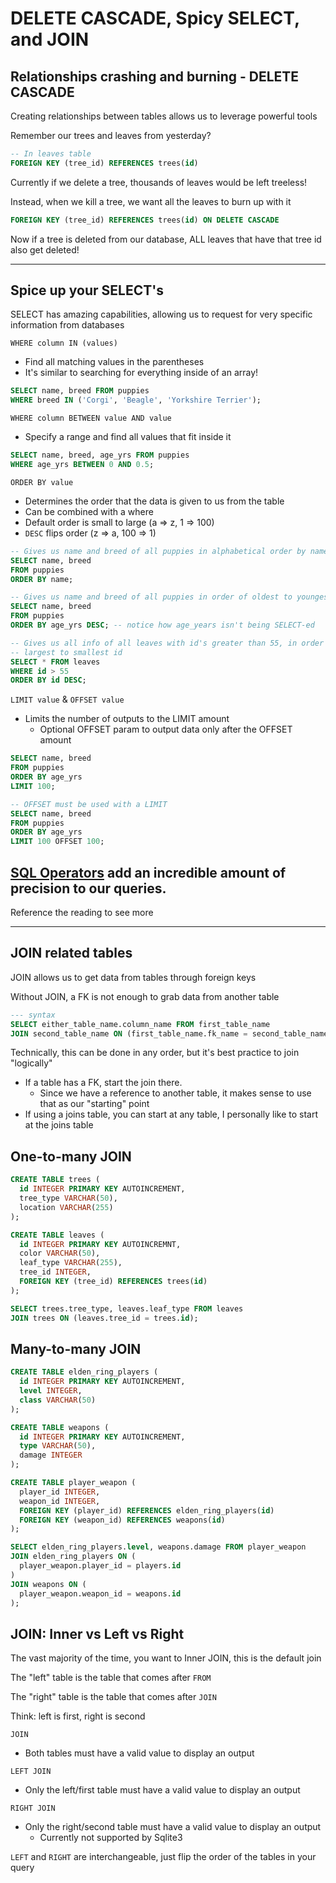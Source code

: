 # DELETE CASCADE, Spicy SELECT, and JOIN

## Relationships crashing and burning - DELETE CASCADE

Creating relationships between tables allows us to leverage powerful tools

Remember our trees and leaves from yesterday?

```sql
-- In leaves table
FOREIGN KEY (tree_id) REFERENCES trees(id)
```

Currently if we delete a tree, thousands of leaves would be left treeless!

Instead, when we kill a tree, we want all the leaves to burn up with it

```sql
FOREIGN KEY (tree_id) REFERENCES trees(id) ON DELETE CASCADE
```

Now if a tree is deleted from our database, ALL leaves that have that tree id also get deleted!

---

## Spice up your SELECT's

SELECT has amazing capabilities, allowing us to request for very specific information from databases

`WHERE column IN (values)`

- Find all matching values in the parentheses
- It's similar to searching for everything inside of an array!

```sql
SELECT name, breed FROM puppies
WHERE breed IN ('Corgi', 'Beagle', 'Yorkshire Terrier');
```

`WHERE column BETWEEN value AND value`

- Specify a range and find all values that fit inside it

```sql
SELECT name, breed, age_yrs FROM puppies
WHERE age_yrs BETWEEN 0 AND 0.5;
```

`ORDER BY value`

- Determines the order that the data is given to us from the table
- Can be combined with a where
- Default order is small to large (a => z, 1 => 100)
- `DESC` flips order (z => a, 100 => 1)

```sql
-- Gives us name and breed of all puppies in alphabetical order by name
SELECT name, breed
FROM puppies
ORDER BY name;

-- Gives us name and breed of all puppies in order of oldest to youngest
SELECT name, breed
FROM puppies
ORDER BY age_yrs DESC; -- notice how age_years isn't being SELECT-ed

-- Gives us all info of all leaves with id's greater than 55, in order of
-- largest to smallest id
SELECT * FROM leaves
WHERE id > 55
ORDER BY id DESC;
```

`LIMIT value` & `OFFSET value`

- Limits the number of outputs to the LIMIT amount
  - Optional OFFSET param to output data only after the OFFSET amount

```sql
SELECT name, breed
FROM puppies
ORDER BY age_yrs
LIMIT 100;

-- OFFSET must be used with a LIMIT
SELECT name, breed
FROM puppies
ORDER BY age_yrs
LIMIT 100 OFFSET 100;
```

## [SQL Operators](https://open.appacademy.io/learn/js-py---pt-mar-2022-online/week-20---sql/sql-operators) add an incredible amount of precision to our queries.

Reference the reading to see more

---

## JOIN related tables

JOIN allows us to get data from tables through foreign keys

Without JOIN, a FK is not enough to grab data from another table

```sql
--- syntax
SELECT either_table_name.column_name FROM first_table_name
JOIN second_table_name ON (first_table_name.fk_name = second_table_name.pk);
```

Technically, this can be done in any order, but it's best practice to join "logically"

- If a table has a FK, start the join there.
  - Since we have a reference to another table, it makes sense to use that as our "starting" point
- If using a joins table, you can start at any table, I personally like to start at the joins table

## One-to-many JOIN

```sql
CREATE TABLE trees (
  id INTEGER PRIMARY KEY AUTOINCREMENT,
  tree_type VARCHAR(50),
  location VARCHAR(255)
);

CREATE TABLE leaves (
  id INTEGER PRIMARY KEY AUTOINCREMNT,
  color VARCHAR(50),
  leaf_type VARCHAR(255),
  tree_id INTEGER,
  FOREIGN KEY (tree_id) REFERENCES trees(id)
);

SELECT trees.tree_type, leaves.leaf_type FROM leaves
JOIN trees ON (leaves.tree_id = trees.id);
```

## Many-to-many JOIN

```sql
CREATE TABLE elden_ring_players (
  id INTEGER PRIMARY KEY AUTOINCREMENT,
  level INTEGER,
  class VARCHAR(50)
);

CREATE TABLE weapons (
  id INTEGER PRIMARY KEY AUTOINCREMENT,
  type VARCHAR(50),
  damage INTEGER
);

CREATE TABLE player_weapon (
  player_id INTEGER,
  weapon_id INTEGER,
  FOREIGN KEY (player_id) REFERENCES elden_ring_players(id)
  FOREIGN KEY (weapon_id) REFERENCES weapons(id)
);

SELECT elden_ring_players.level, weapons.damage FROM player_weapon
JOIN elden_ring_players ON (
  player_weapon.player_id = players.id
)
JOIN weapons ON (
  player_weapon.weapon_id = weapons.id
);
```

## JOIN: Inner vs Left vs Right

The vast majority of the time, you want to Inner JOIN, this is the default join

The "left" table is the table that comes after `FROM`

The "right" table is the table that comes after `JOIN`

Think: left is first, right is second

`JOIN`

- Both tables must have a valid value to display an output

`LEFT JOIN`

- Only the left/first table must have a valid value to display an output

`RIGHT JOIN`

- Only the right/second table must have a valid value to display an output
  - Currently not supported by Sqlite3

`LEFT` and `RIGHT` are interchangeable, just flip the order of the tables in your query

